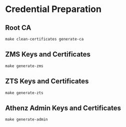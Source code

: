 # Credential Preparation

## Root CA

```
make clean-certificates generate-ca
```

## ZMS Keys and Certificates

```
make generate-zms
```

## ZTS Keys and Certificates

```
make generate-zts
```

## Athenz Admin Keys and Certificates

```
make generate-admin
```

